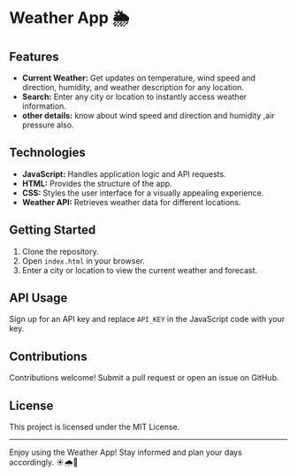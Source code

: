 # Weather App 🌦️

## Features

- **Current Weather:** Get updates on temperature, wind speed and direction, humidity, and weather description for any location.
- **Search:** Enter any city or location to instantly access weather information.
- **other details:** know about wind speed and direction and humidity ,air pressure also.

## Technologies

- **JavaScript:** Handles application logic and API requests.
- **HTML:** Provides the structure of the app.
- **CSS:** Styles the user interface for a visually appealing experience.
- **Weather API:** Retrieves weather data for different locations.

## Getting Started

1. Clone the repository.
2. Open `index.html` in your browser.
3. Enter a city or location to view the current weather and forecast.

## API Usage

Sign up for an API key and replace `API_KEY` in the JavaScript code with your key.

## Contributions

Contributions welcome! Submit a pull request or open an issue on GitHub.

## License

This project is licensed under the MIT License.

---

Enjoy using the Weather App! Stay informed and plan your days accordingly. ☀️🌧️🌈
